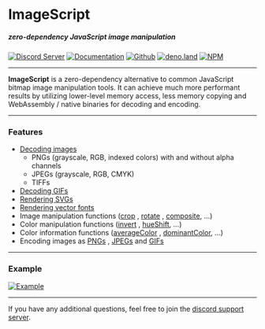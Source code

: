 # ImageScript
##### zero-dependency JavaScript image manipulation
[![Discord Server](https://img.shields.io/discord/691713541262147687.svg?label=Discord&logo=discord&logoColor=ffffff&color=7389D8&labelColor=6A7EC2&style=for-the-badge)](https://discord.gg/8hPrwAH)
[![Documentation](https://img.shields.io/badge/Documentation-informational?style=for-the-badge)](https://imagescript.dreadful.tech/)
[![Github](https://img.shields.io/badge/Github-Repository-181717?logo=github&style=for-the-badge)](https://github.com/matmen/ImageScript)
[![deno.land](https://shields.io/badge/deno.land-gray?logo=deno&style=for-the-badge)](https://deno.land/x/imagescript@1.2.9)
[![NPM](https://nodei.co/npm/imagescript.png)](https://www.npmjs.com/package/imagescript)

---

**ImageScript** is a zero-dependency alternative to common JavaScript bitmap image manipulation tools. It can achieve
much more performant results by utilizing lower-level memory access, less memory copying and WebAssembly / native
binaries for decoding and encoding.

---

### Features

- [Decoding images](https://imagescript.dreadful.tech/Image.html#.decode)
  - PNGs (grayscale, RGB, indexed colors) with and without alpha channels
  - JPEGs (grayscale, RGB, CMYK)
  - TIFFs
- [Decoding GIFs](https://imagescript.dreadful.tech/GIF.html#.decode)
- [Rendering SVGs](https://imagescript.dreadful.tech/Image.html#.renderSVG)
- [Rendering vector fonts](https://imagescript.dreadful.tech/Image.html#.renderText)
- Image manipulation functions ([crop](https://imagescript.dreadful.tech/Image.html#crop)
  , [rotate](https://imagescript.dreadful.tech/Image.html#rotate)
  , [composite](https://imagescript.dreadful.tech/Image.html#composite), ...)
- Color manipulation functions ([invert](https://imagescript.dreadful.tech/Image.html##invert)
  , [hueShift](https://imagescript.dreadful.tech/Image.html##hueshift), ...)
- Color information functions ([averageColor](https://imagescript.dreadful.tech/Image.html##averagecolor)
  , [dominantColor](https://imagescript.dreadful.tech/Image.html##dominantcolor), ...)
- Encoding images as [PNGs](https://imagescript.dreadful.tech/Image.html##encode)
  , [JPEGs](https://imagescript.dreadful.tech/Image.html##encodejpeg)
  and [GIFs](https://imagescript.dreadful.tech/GIF.html#encode)

---

### Example

[![Example](https://github.com/matmen/ImageScript/raw/master/tests/targets/readme.png)](https://github.com/matmen/ImageScript/blob/master/tests/readme.js)

---

If you have any additional questions, feel free to join the [discord support server](https://discord.gg/8hPrwAH).
